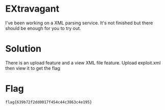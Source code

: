 # EXtravagant
I've been working on a XML parsing service. It's not finished but there should be enough for you to try out.

# Solution
There is an upload feature and a view XML file feature. Upload exploit.xml then view it to get the flag

# Flag
```
flag{639b72f2dd0017f454c44c3863c4e195}
```